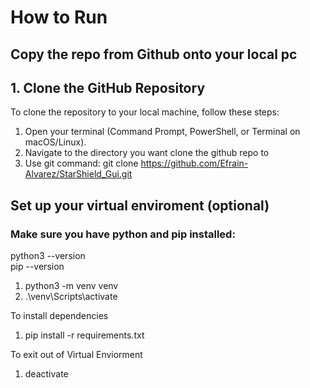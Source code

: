 # How to Run

## Copy the repo from Github onto your local pc
## 1. Clone the GitHub Repository
To clone the repository to your local machine, follow these steps:
1. Open your terminal (Command Prompt, PowerShell, or Terminal on macOS/Linux).
2. Navigate to the directory you want clone the github repo to
3. Use git command: git clone https://github.com/Efrain-Alvarez/StarShield_Gui.git

## Set up your virtual enviroment (optional)
### Make sure you have python and pip installed:
python3 --version  
pip --version  

1. python3 -m venv venv
2. .\venv\Scripts\activate

To install dependencies 
1. pip install -r requirements.txt

To exit out of Virtual Enviorment
1. deactivate



